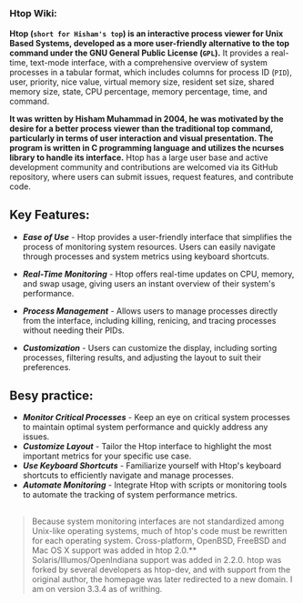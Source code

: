 ##
### Htop Wiki:

**Htop (`short for Hisham's top`) is an interactive process viewer for Unix Based Systems, developed as a more user-friendly alternative to the top command under the GNU General Public License (`GPL`).** It provides a real-time, text-mode interface, with a comprehensive overview of system processes in a tabular format, which includes columns for process ID (`PID`), user, priority, nice value, virtual memory size, resident set size, shared memory size, state, CPU percentage, memory percentage, time, and command.  

**It was written by Hisham Muhammad in 2004, he was motivated by the desire for a better process viewer than the traditional top command, particularly in terms of user interaction and visual presentation. The program is written in C programming language and utilizes the ncurses library to handle its interface.** Htop has a large user base and active development community and contributions are welcomed via its GitHub repository, where users can submit issues, request features, and contribute code. 

## Key Features:

- ***Ease of Use*** - Htop provides a user-friendly interface that simplifies the process of monitoring system resources. Users can easily navigate through processes and system metrics using keyboard shortcuts.

- ***Real-Time Monitoring*** - Htop offers real-time updates on CPU, memory, and swap usage, giving users an instant overview of their system's performance.

- ***Process Management*** - Allows users to manage processes directly from the interface, including killing, renicing, and tracing processes without needing their PIDs.

- ***Customization*** - Users can customize the display, including sorting processes, filtering results, and adjusting the layout to suit their preferences.

## Besy practice:  

- ***Monitor Critical Processes*** - Keep an eye on critical system processes to maintain optimal system performance and quickly address any issues.
- ***Customize Layout*** - Tailor the Htop interface to highlight the most important metrics for your specific use case.
- ***Use Keyboard Shortcuts*** - Familiarize yourself with Htop's keyboard shortcuts to efficiently navigate and manage processes.
- ***Automate Monitoring*** - Integrate Htop with scripts or monitoring tools to automate the tracking of system performance metrics.

##
  > Because system monitoring interfaces are not standardized among Unix-like operating systems, much of htop's code must be rewritten for each operating system. Cross-platform, OpenBSD, FreeBSD and Mac OS X support was added in htop 2.0.** Solaris/Illumos/OpenIndiana support was added in 2.2.0. htop was forked by several developers as htop-dev, and with support from the original author, the homepage was later redirected to a new domain. I am on version 3.3.4 as of writhing. 
